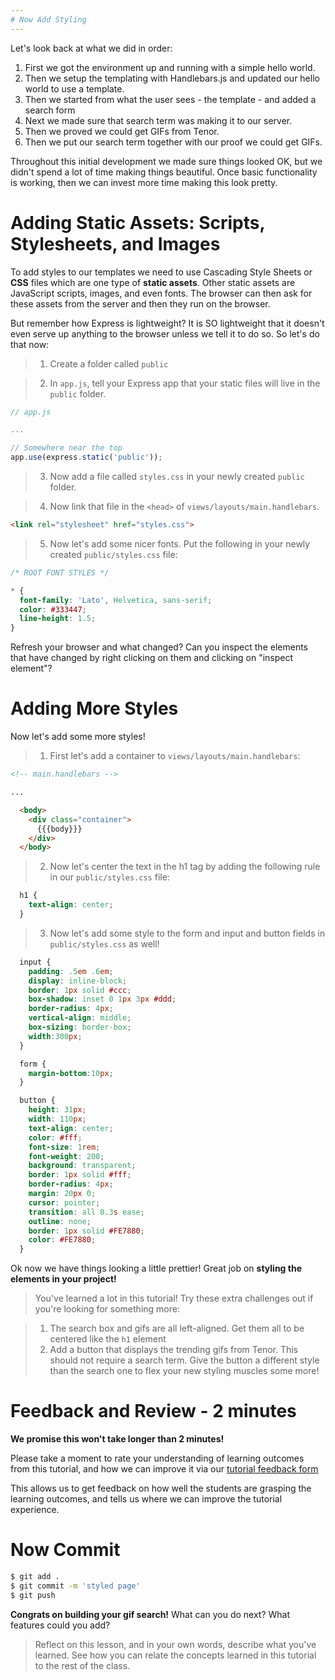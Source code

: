 ```yaml
---
# Now Add Styling
---
```


Let's look back at what we did in order:

1. First we got the environment up and running with a simple hello world.
2. Then we setup the templating with Handlebars.js and updated our hello world to use a template.
3. Then we started from what the user sees - the template - and added a search form
4. Next we made sure that search term was making it to our server.
4. Then we proved we could get GIFs from Tenor.
5. Then we put our search term together with our proof we could get GIFs.

Throughout this initial development we made sure things looked OK, but we didn't spend a lot of time making things beautiful. Once basic functionality is working, then we can invest more time making this look pretty.

# Adding Static Assets: Scripts, Stylesheets, and Images

To add styles to our templates we need to use Cascading Style Sheets or **CSS** files which are one type of **static assets**. Other static assets are JavaScript scripts, images, and even fonts. The browser can then ask for these assets from the server and then they run on the browser.

But remember how Express is lightweight? It is SO lightweight that it doesn't even serve up anything to the browser unless we tell it to do so. So let's do that now:

> 1) Create a folder called `public`

> 2) In `app.js`, tell your Express app that your static files will live in the `public` folder.

```js
// app.js

...

// Somewhere near the top
app.use(express.static('public'));
```

> 3) Now add a file called `styles.css` in your newly created `public` folder.

> 4) Now link that file in the `<head>` of `views/layouts/main.handlebars`.

```html
<link rel="stylesheet" href="styles.css">
```
> 5) Now let's add some nicer fonts. Put the following in your newly created `public/styles.css` file:

```css
/* ROOT FONT STYLES */

* {
  font-family: 'Lato', Helvetica, sans-serif;
  color: #333447;
  line-height: 1.5;
}
```

Refresh your browser and what changed? Can you inspect the elements that have changed by right clicking on them and clicking on "inspect element"?

# Adding More Styles

Now let's add some more styles!

> 1) First let's add a container to `views/layouts/main.handlebars`:

```html
<!-- main.handlebars -->

...

  <body>
    <div class="container">
      {{{body}}}
    </div>
  </body>
```

> 2) Now let's center the text in the h1 tag by adding the following rule in our `public/styles.css` file:

```css
  h1 {
    text-align: center;
  }
```

> 3) Now let's add some style to the form and input and button fields in `public/styles.css` as well!

```css
  input {
    padding: .5em .6em;
    display: inline-block;
    border: 1px solid #ccc;
    box-shadow: inset 0 1px 3px #ddd;
    border-radius: 4px;
    vertical-align: middle;
    box-sizing: border-box;
    width:300px;
  }

  form {
    margin-bottom:10px;
  }

  button {
    height: 31px;
    width: 110px;
    text-align: center;
    color: #fff;
    font-size: 1rem;
    font-weight: 200;
    background: transparent;
    border: 1px solid #fff;
    border-radius: 4px;
    margin: 20px 0;
    cursor: pointer;
    transition: all 0.3s ease;
    outline: none;
    border: 1px solid #FE7880;
    color: #FE7880;
  }
```

Ok now we have things looking a little prettier! Great job on **styling the elements in your project!**

> You've learned a lot in this tutorial! Try these extra challenges out if you're looking for something more:

> 1. The search box and gifs are all left-aligned. Get them all to be centered like the `h1` element
> 1. Add a button that displays the trending gifs from Tenor. This should not require a search term. Give the button a different style than the search one to flex your new styling muscles some more!

# Feedback and Review - 2 minutes

**We promise this won't take longer than 2 minutes!**

Please take a moment to rate your understanding of learning outcomes from this tutorial, and how we can improve it via our [tutorial feedback form](https://forms.gle/cdBt2dwPKiUYU5jp6)

This allows us to get feedback on how well the students are grasping the learning outcomes, and tells us where we can improve the tutorial experience.

# Now Commit

```bash
$ git add .
$ git commit -m 'styled page'
$ git push
```

**Congrats on building your gif search!** What can you do next? What features could you add?

> Reflect on this lesson, and in your own words, describe what you've learned. See how you can relate the concepts learned in this tutorial to the rest of the class.

<!-- Feel free to reference [this repo](https://github.com/ajbraus/giphy-search) for a solution. -->

